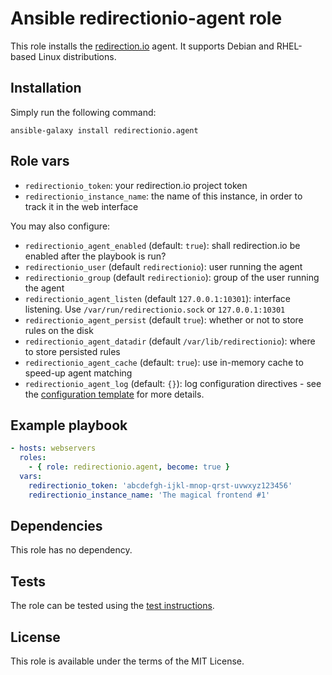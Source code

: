 # Ansible redirectionio-agent role

This role installs the [redirection.io](https://redirection.io/) agent. It supports Debian and RHEL-based Linux distributions.

## Installation

Simply run the following command:

```
ansible-galaxy install redirectionio.agent
```

## Role vars

 * `redirectionio_token`: your redirection.io project token
 * `redirectionio_instance_name`: the name of this instance, in order to track it in the web interface

You may also configure:

 * `redirectionio_agent_enabled` (default: `true`): shall redirection.io be enabled after the playbook is run?
 * `redirectionio_user` (default `redirectionio`): user running the agent
 * `redirectionio_group` (default `redirectionio`): group of the user running the agent
 * `redirectionio_agent_listen` (default `127.0.0.1:10301`): interface listening. Use `/var/run/redirectionio.sock` or `127.0.0.1:10301`
 * `redirectionio_agent_persist` (default `true`): whether or not to store rules on the disk
 * `redirectionio_agent_datadir` (default `/var/lib/redirectionio`): where to store persisted rules
 * `redirectionio_agent_cache` (default: `true`): use in-memory cache to speed-up agent matching
 * `redirectionio_agent_log` (default: `{}`): log configuration directives - see the [configuration template](./templates/agent.yml.j2) for more details.

## Example playbook

```yml
- hosts: webservers
  roles:
    - { role: redirectionio.agent, become: true }
  vars:
    redirectionio_token: 'abcdefgh-ijkl-mnop-qrst-uvwxyz123456'
    redirectionio_instance_name: 'The magical frontend #1'
```

## Dependencies

This role has no dependency.

## Tests

The role can be tested using the [test instructions](./tests/README.md).

## License

This role is available under the terms of the MIT License.
